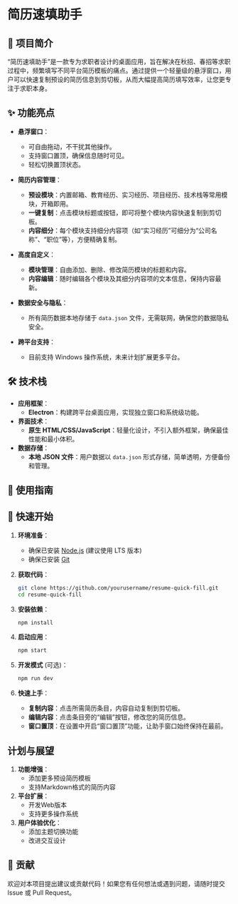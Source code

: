 # 简历速填助手

## 🚀 项目简介

“简历速填助手”是一款专为求职者设计的桌面应用，旨在解决在秋招、春招等求职过程中，频繁填写不同平台简历模板的痛点。通过提供一个轻量级的悬浮窗口，用户可以快速复制预设的简历信息到剪切板，从而大幅提高简历填写效率，让您更专注于求职本身。

## ✨ 功能亮点

- **悬浮窗口**：
    - 可自由拖动，不干扰其他操作。
    - 支持窗口置顶，确保信息随时可见。
    - 轻松切换置顶状态。

- **简历内容管理**：
    - **预设模块**：内置邮箱、教育经历、实习经历、项目经历、技术栈等常用模块，开箱即用。
    - **一键复制**：点击模块标题或按钮，即可将整个模块内容快速复制到剪切板。
    - **内容细分**：每个模块支持细分内容项（如“实习经历”可细分为“公司名称”、“职位”等），方便精确复制。

- **高度自定义**：
    - **模块管理**：自由添加、删除、修改简历模块的标题和内容。
    - **内容编辑**：随时编辑各个模块及其细分内容项的文本信息，保持内容最新。

- **数据安全与隐私**：
    - 所有简历数据本地存储于 `data.json` 文件，无需联网，确保您的数据隐私安全。

- **跨平台支持**：
    - 目前支持 Windows 操作系统，未来计划扩展更多平台。

## 🛠️ 技术栈

- **应用框架**：
    - **Electron**：构建跨平台桌面应用，实现独立窗口和系统级功能。
- **界面技术**：
    - **原生 HTML/CSS/JavaScript**：轻量化设计，不引入额外框架，确保最佳性能和最小体积。
- **数据存储**：
    - **本地 JSON 文件**：用户数据以 `data.json` 形式存储，简单透明，方便备份和管理。

## 📖 使用指南

## 🚀 快速开始

1. **环境准备**：
   - 确保已安装 [Node.js](https://nodejs.org/) (建议使用 LTS 版本)
   - 确保已安装 [Git](https://git-scm.com/)

2. **获取代码**：
   ```bash
   git clone https://github.com/yourusername/resume-quick-fill.git
   cd resume-quick-fill
   ```

3. **安装依赖**：
   ```bash
   npm install
   ```

4. **启动应用**：
   ```bash
   npm start
   ```

5. **开发模式** (可选)：
   ```bash
   npm run dev
   ```
3. **快速上手**：
    - **复制内容**：点击所需简历条目，内容自动复制到剪切板。
    - **编辑内容**：点击条目旁的“编辑”按钮，修改您的简历信息。
    - **窗口置顶**：在设置中开启“窗口置顶”功能，让助手窗口始终保持在最前。

## 计划与展望

1. **功能增强**：
   - 添加更多预设简历模板
   - 支持Markdown格式的简历内容
2. **平台扩展**：
   - 开发Web版本
   - 支持更多操作系统
3. **用户体验优化**：
   - 添加主题切换功能
   - 改进交互设计

## 🤝 贡献

欢迎对本项目提出建议或贡献代码！如果您有任何想法或遇到问题，请随时提交 Issue 或 Pull Request。